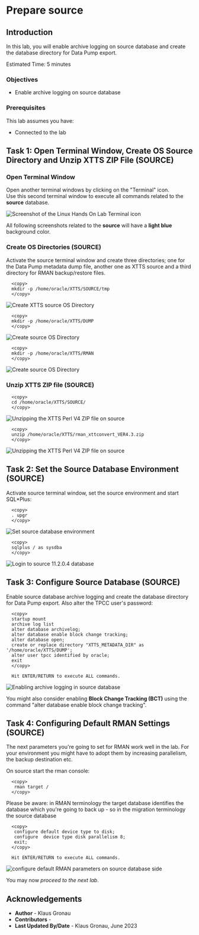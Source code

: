 # Prepare source 

## Introduction

In this lab, you will enable archive logging on source database and create the database directory for Data Pump export.

Estimated Time: 5 minutes

### Objectives

- Enable archive logging on source database

### Prerequisites

This lab assumes you have:

- Connected to the lab

## Task 1: Open Terminal Window, Create OS Source Directory and Unzip XTTS ZIP File (SOURCE)

### Open Terminal Window 
Open another terminal windows by clicking on the "Terminal" icon. <br> 
Use this second terminal window to execute all commands related to the __source__ database.

![Screenshot of the Linux Hands On Lab Terminal icon](./images/terminal.png " ")

All following screenshots related to the __source__ will have a __light blue__ background color.



### Create OS Directories (SOURCE)
Activate the source terminal window and create three directories; one for the Data Pump metadata dump file, another one as XTTS source and a third directory for RMAN backup/restore files.

  ```
    <copy>
    mkdir -p /home/oracle/XTTS/SOURCE/tmp 
    </copy>
  ```
![Create XTTS source OS Directory](./images/mkdir-xtts-src-os-dir.png " ")

  ```
    <copy>
    mkdir -p /home/oracle/XTTS/DUMP
    </copy>
  ```
![Create source OS Directory](./images/mkdir-xtts-dump-dir.png " ")

  ```
    <copy>
    mkdir -p /home/oracle/XTTS/RMAN
    </copy>
  ```

![Create source OS Directory](./images/mkdir-xtts-rman-dir.png " ")


### Unzip XTTS ZIP file (SOURCE)

  ```
    <copy>
    cd /home/oracle/XTTS/SOURCE/
    </copy>
  ```
![Unzipping the XTTS Perl V4 ZIP file on source](./images/change-xtts-src-dir.png " ")

  ```
    <copy>
    unzip /home/oracle/XTTS/rman_xttconvert_VER4.3.zip
    </copy>
  ```
![Unzipping the XTTS Perl V4 ZIP file on source](./images/unzip-xtts-src.png " ")

## Task 2: Set the Source Database Environment (SOURCE)

Activate source terminal window, set the source environment and start SQL*Plus:

  ```
    <copy>
    . upgr
    </copy>
 ```
![Set source database environment](./images/source-src-env.png " ")

  ```
    <copy>
    sqlplus / as sysdba
    </copy>
 ```
![Login to source 11.2.0.4 database](./images/start-sqlplus-src.png " ")


## Task 3: Configure Source Database (SOURCE)
Enable source database archive logging and create the database directory for Data Pump export. Also alter the TPCC user's password:


  ```
    <copy>
    startup mount
    archive log list
    alter database archivelog;
    alter database enable block change tracking;
    alter database open;
    create or replace directory "XTTS_METADATA_DIR" as '/home/oracle/XTTS/DUMP';
    alter user tpcc identified by oracle;
    exit
    </copy>

    Hit ENTER/RETURN to execute ALL commands.
  ```

![Enabling archive logging in source database](./images/start-src-db-enable-archive.png " ")

You might also consider enabling __Block Change Tracking (BCT)__ using the command "alter database enable block change tracking".

## Task 4: Configuring Default RMAN Settings (SOURCE)
The next parameters you're going to set for RMAN work well in the lab. For your environment you might have to adopt them by increasing parallelism, the backup destination etc.

On source start the rman console: 

  ```
    <copy>
     rman target /
    </copy>
  ```

Please be aware:
in RMAN terminology the target database identifies the database which you're going to back up - so in the migration terminology the source database

  ```
    <copy>
     configure default device type to disk;
     configure  device type disk parallelism 8;
     exit;
    </copy>

    Hit ENTER/RETURN to execute ALL commands.
  ```

![configure default RMAN parameters on source database side](./images/rman-default-target-settings.png " ")


You may now *proceed to the next lab*.


## Acknowledgements
* **Author** - Klaus Gronau
* **Contributors** -  
* **Last Updated By/Date** - Klaus Gronau, June 2023

